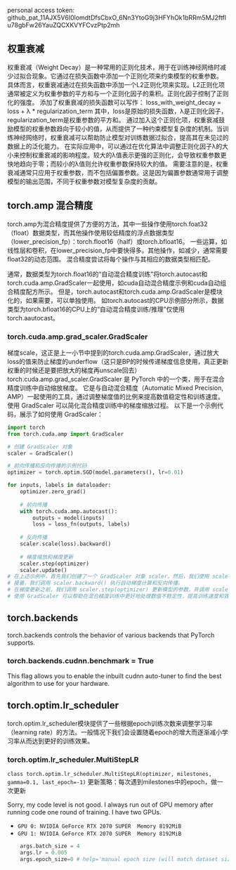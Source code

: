 personal access token: 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
## 权重衰减
权重衰减（Weight Decay）是一种常用的正则化技术，用于在训练神经网络时减少过拟合现象。它通过在损失函数中添加一个正则化项来约束模型的权重参数。
具体而言，权重衰减通过在损失函数中添加一个L2正则化项来实现。L2正则化项通常被定义为权重参数的平方和与一个正则化因子的乘积。正则化因子控制了正则化的强度。
添加了权重衰减的损失函数可以写作：
loss_with_weight_decay = loss + λ * regularization_term
其中，loss是原始的损失函数，λ是正则化因子，regularization_term是权重参数的平方和。
通过加入这个正则化项，权重衰减鼓励模型的权重参数趋向于较小的值，从而提供了一种约束模型复杂度的机制。当训练神经网络时，权重衰减可以帮助防止模型对训练数据过拟合，提高其在未见过的数据上的泛化能力。
在实际应用中，可以通过在优化算法中调整正则化因子λ的大小来控制权重衰减的影响程度。较大的λ值表示更强的正则化，会导致权重参数更快地趋向于零；而较小的λ值则允许权重参数保持较大的值。
需要注意的是，权重衰减通常只应用于权重参数，而不包括偏置参数。这是因为偏置参数通常用于调整模型的输出范围，不同于权重参数对模型复杂度的贡献。

## torch.amp 混合精度
torch.amp为混合精度提供了方便的方法，其中一些操作使用torch.foat32（float）数据类型，而其他操作使用较低精度的浮点数据类型（lower_precision_fp）：torch.floot16（half）或torch.bfloat16。
一些运算，如线性层和卷积，在lower_precision_fp中要快得多。其他操作，如减少，通常需要float32的动态范围。
混合精度尝试将每个操作与其相应的数据类型相匹配。

通常，数据类型为torch.float16的“自动混合精度训练”将torch.autocast和torch.cuda.amp.GradScaler一起使用，如cuda自动混合精度示例和cuda自动组合精度配方所示。
但是，torch.autocast和torch.cuda.amp.GradScaler是模块化的，如果需要，可以单独使用。
如torch.autocast的CPU示例部分所示，数据类型为torch.bfloat16的CPU上的“自动混合精度训练/推理”仅使用torch.aautocast。

### torch.cuda.amp.grad_scaler.GradScaler
梯度scale，这正是上一小节中提到的torch.cuda.amp.GradScaler，通过放大loss的值来防止梯度的underflow（这只是BP的时候传递梯度信息使用，真正更新权重的时候还是要把放大的梯度再unscale回去）
torch.cuda.amp.grad_scaler.GradScaler 是 PyTorch 中的一个类，用于在混合精度训练中自动缩放梯度。
它是与自动混合精度（Automatic Mixed Precision, AMP）一起使用的工具，通过调整梯度值的比例来提高数值稳定性和训练速度。
使用 GradScaler 可以简化混合精度训练中的梯度缩放过程。
以下是一个示例代码，展示了如何使用 GradScaler：

```python
import torch
from torch.cuda.amp import GradScaler

# 创建 GradScaler 对象
scaler = GradScaler()

# 前向传播和反向传播的示例代码
optimizer = torch.optim.SGD(model.parameters(), lr=0.01)

for inputs, labels in dataloader:
    optimizer.zero_grad()
    
    # 前向传播
    with torch.cuda.amp.autocast():
        outputs = model(inputs)
        loss = loss_fn(outputs, labels)
    
    # 反向传播
    scaler.scale(loss).backward()
    
    # 梯度缩放和梯度更新
    scaler.step(optimizer)
    scaler.update()
# 在上述示例中，首先我们创建了一个 GradScaler 对象 scaler。然后，我们使用 scaler 包装了反向传播过程中的损失函数 loss，通过调用 scaler.scale(loss)，将损失值进行梯度缩放。
# 接着，我们调用 scaler.backward() 执行自动梯度计算和反向传播。
# 在梯度更新之前，我们调用 scaler.step(optimizer) 更新模型的参数，并调用 scaler.update() 更新缩放器的状态。这样，GradScaler 会根据损失值自动调整梯度的比例。
# 使用 GradScaler 可以帮助在混合精度训练中更好地处理数值不稳定性，提高训练速度和效果。
```

## torch.backends
torch.backends controls the behavior of various backends that PyTorch supports.
### torch.backends.cudnn.benchmark = True
This flag allows you to enable the inbuilt cudnn auto-tuner to find the best algorithm to use for your hardware.

## torch.optim.lr_scheduler
torch.optim.lr_scheduler模块提供了一些根据epoch训练次数来调整学习率（learning rate）的方法。一般情况下我们会设置随着epoch的增大而逐渐减小学习率从而达到更好的训练效果。
### torch.optim.lr_scheduler.MultiStepLR
`class torch.optim.lr_scheduler.MultiStepLR(optimizer, milestones, gamma=0.1, last_epoch=-1)`
更新策略：每次遇到milestones中的epoch，做一次更新

Sorry, my code level is not good.
I always run out of GPU memory after running code  one round of training.
I have two GPUs. 
- `GPU 0: NVIDIA GeForce RTX 2070 SUPER  Memory 8192MiB`
- `GPU 1: NVIDIA GeForce RTX 2070 SUPER  Memory 8192MiB`
```python
    args.batch_size = 4
    args.lr = 0.005
    args.epoch_size=0 # help='manual epoch size (will match dataset size if set to 0)'
```